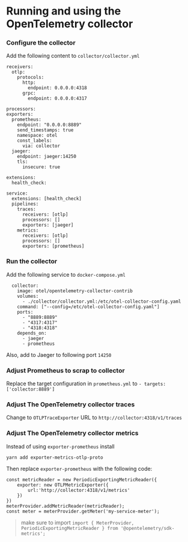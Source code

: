 # Running and using the OpenTelemetry collector

### Configure the collector
Add the following content to `collector/collector.yml`
```
receivers:
  otlp:
    protocols:
      http:
        endpoint: 0.0.0.0:4318
      grpc:
        endpoint: 0.0.0.0:4317

processors:
exporters:
  prometheus:
    endpoint: "0.0.0.0:8889"
    send_timestamps: true
    namespace: otel
    const_labels:
      via: collector
  jaeger:
    endpoint: jaeger:14250
    tls:
      insecure: true

extensions:
  health_check:

service:
  extensions: [health_check]
  pipelines:
    traces:
      receivers: [otlp]
      processors: []
      exporters: [jaeger]
    metrics:
      receivers: [otlp]
      processors: []
      exporters: [prometheus]
```

### Run the collector
Add the following service to `docker-compose.yml`
```
  collector:
    image: otel/opentelemetry-collector-contrib
    volumes: 
      - ./collector/collector.yml:/etc/otel-collector-config.yaml
    command: ["--config=/etc/otel-collector-config.yaml"]
    ports:
      - "8889:8889"
      - "4317:4317"
      - "4318:4318"
    depends_on:
      - jaeger
      - prometheus
```

Also, add to Jaeger to following port `14250`

### Adjust Prometheus to scrap to collector
Replace the target configuration in `prometheus.yml` to  `- targets: ['collector:8889']`


### Adjust The OpenTelemetry collector traces
Change to `OTLPTraceExporter` URL to `http://collector:4318/v1/traces`


### Adjust The OpenTelemetry collector metrics
Instead of using `exporter-prometheus` install
```
yarn add exporter-metrics-otlp-proto
```

Then replace `exporter-prometheus` with the following code:

```
const metricReader = new PeriodicExportingMetricReader({
    exporter: new OTLPMetricExporter({
        url:'http://collector:4318/v1/metrics'
    })
})
meterProvider.addMetricReader(metricReader);
const meter = meterProvider.getMeter('my-service-meter');
```

> make sure to import `import { MeterProvider, PeriodicExportingMetricReader } from '@opentelemetry/sdk-metrics';
`